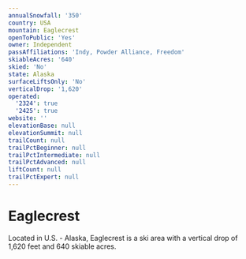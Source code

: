 ```yaml
---
annualSnowfall: '350'
country: USA
mountain: Eaglecrest
openToPublic: 'Yes'
owner: Independent
passAffiliations: 'Indy, Powder Alliance, Freedom'
skiableAcres: '640'
skied: 'No'
state: Alaska
surfaceLiftsOnly: 'No'
verticalDrop: '1,620'
operated:
  '2324': true
  '2425': true
website: ''
elevationBase: null
elevationSummit: null
trailCount: null
trailPctBeginner: null
trailPctIntermediate: null
trailPctAdvanced: null
liftCount: null
trailPctExpert: null
---
```



# Eaglecrest

Located in U.S. - Alaska, Eaglecrest is a ski area with a vertical drop of 1,620 feet and 640 skiable acres.
